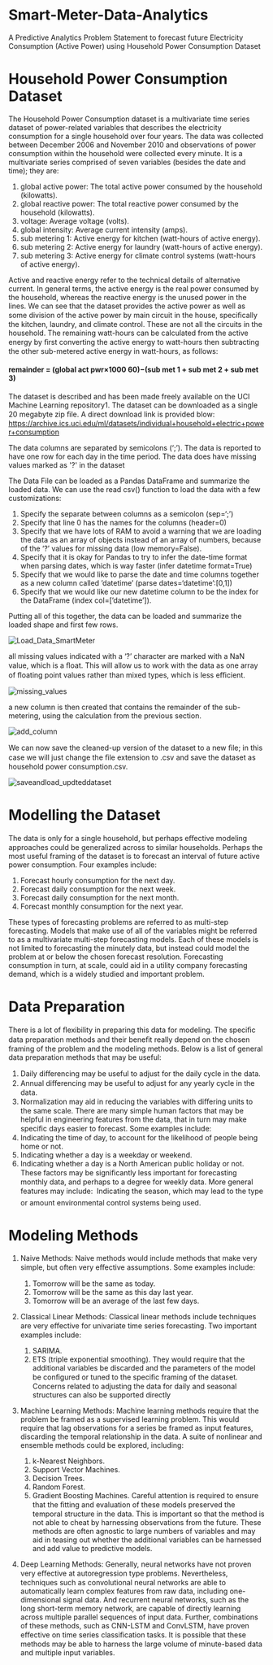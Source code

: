 # Smart-Meter-Data-Analytics
A Predictive Analytics Problem Statement to forecast future Electricity Consumption (Active Power) using Household Power Consumption 
Dataset
# Household Power Consumption Dataset
The Household Power Consumption dataset is a multivariate time series dataset of power-related variables that describes the electricity 
consumption for a single household over four years. The data was collected between December 2006 and November 2010 and observations of 
power consumption within the household were collected every minute. It is a multivariate series comprised of seven variables (besides 
the date and time); they are:
1) global active power: The total active power consumed by the household (kilowatts).
2) global reactive power: The total reactive power consumed by the household (kilowatts).
3) voltage: Average voltage (volts).
4) global intensity: Average current intensity (amps).
5) sub metering 1: Active energy for kitchen (watt-hours of active energy).
6) sub metering 2: Active energy for laundry (watt-hours of active energy).
7) sub metering 3: Active energy for climate control systems (watt-hours of active energy).

Active and reactive energy refer to the technical details of alternative current. In general terms, the active energy is the real power 
consumed by the household, whereas the reactive energy is the unused power in the lines. We can see that the dataset provides the active 
power as well as some division of the active power by main circuit in the house, speciﬁcally the kitchen, laundry, and climate control. 
These are not all the circuits in the household. The remaining watt-hours can be calculated from the active energy by ﬁrst converting the 
active energy to watt-hours then subtracting the other sub-metered active energy in watt-hours, as follows:

#### remainder = (global act pwr×1000 60)−(sub met 1 + sub met 2 + sub met 3) 

The dataset is described and has been made freely available on the UCI Machine Learning repository1. The dataset can be downloaded as a 
single 20 megabyte zip ﬁle. A direct download link is provided blow:
https://archive.ics.uci.edu/ml/datasets/individual+household+electric+power+consumption

The data columns are separated by semicolons (‘;’). The data is reported to have one row for each day in the time period. The data does 
have missing values marked as '?' in the dataset

The Data File can be loaded as a Pandas DataFrame and summarize the loaded data. We can use the read csv() function to load 
the data with a few customizations:
1) Specify the separate between columns as a semicolon (sep=‘;’)
2) Specify that line 0 has the names for the columns (header=0)
3) Specify that we have lots of RAM to avoid a warning that we are loading the data as an array of objects instead of an array of 
   numbers, because of the ‘?’ values for missing data (low memory=False).
4) Specify that it is okay for Pandas to try to infer the date-time format when parsing dates, which is way faster 
   (infer datetime format=True)
5) Specify that we would like to parse the date and time columns together as a new column called ’datetime’ 
   (parse dates=‘datetime’:[0,1])
6) Specify that we would like our new datetime column to be the index for the DataFrame (index col=[’datetime’]).

Putting all of this together, the data can be loaded and summarize the loaded shape and first few rows.

![Load_Data_SmartMeter](https://user-images.githubusercontent.com/25223180/56530953-db35f600-6570-11e9-8427-c8732df05575.PNG)

all missing values indicated with a ‘?’ character are marked with a NaN value, which is a ﬂoat. This will allow us to work with the data as one array of ﬂoating point values rather than mixed types, which is less eﬃcient.

![missing_values](https://user-images.githubusercontent.com/25223180/56531453-b2fac700-6571-11e9-930a-b63903da25d3.PNG)

a new column is then created that contains the remainder of the sub-metering, using the calculation from the previous section.

![add_column](https://user-images.githubusercontent.com/25223180/56531586-edfcfa80-6571-11e9-92b7-e00db22cb73a.PNG)

We can now save the cleaned-up version of the dataset to a new ﬁle; in this case we will just change the ﬁle extension to .csv and save the dataset as household power consumption.csv.

![saveandload_updteddataset](https://user-images.githubusercontent.com/25223180/56531464-b8581180-6571-11e9-81ab-69dece914cda.PNG)
# Modelling the Dataset
The data is only for a single household, but perhaps eﬀective modeling approaches could be generalized across to similar households. 
Perhaps the most useful framing of the dataset is to forecast an interval of future active power consumption.
Four examples include: 
1) Forecast hourly consumption for the next day.
2) Forecast daily consumption for the next week.
3) Forecast daily consumption for the next month.
4) Forecast monthly consumption for the next year. 

These types of forecasting problems are referred to as multi-step forecasting. Models that make use of all of the variables might be 
referred to as a multivariate multi-step forecasting models. Each of these models is not limited to forecasting the minutely data, but 
instead could model the problem at or below the chosen forecast resolution. Forecasting consumption in turn, at scale, could aid in a 
utility company forecasting demand, which is a widely studied and important problem.
# Data Preparation
There is a lot of ﬂexibility in preparing this data for modeling. The speciﬁc data preparation methods and their beneﬁt really depend on 
the chosen framing of the problem and the modeling methods. Below is a list of general data preparation methods that may be useful: 
1) Daily diﬀerencing may be useful to adjust for the daily cycle in the data.
2) Annual diﬀerencing may be useful to adjust for any yearly cycle in the data.
3) Normalization may aid in reducing the variables with diﬀering units to the same scale. 
There are many simple human factors that may be helpful in engineering features from the data, that in turn may make speciﬁc days easier 
to forecast. Some examples include: 
1) Indicating the time of day, to account for the likelihood of people being home or not.
2) Indicating whether a day is a weekday or weekend.
3) Indicating whether a day is a North American public holiday or not. These factors may be signiﬁcantly less important for forecasting 
monthly data, and perhaps to a degree for weekly data. More general features may include:  Indicating the season, which may lead to the 
type or amount environmental control systems being used.
# Modeling Methods
1. Naive Methods:
   Naive methods would include methods that make very simple, but often very eﬀective assumptions. Some examples include:
   1) Tomorrow will be the same as today.
   2) Tomorrow will be the same as this day last year.
   3) Tomorrow will be an average of the last few days.

2. Classical Linear Methods:
   Classical linear methods include techniques are very eﬀective for univariate time series forecasting. 
   Two important examples include:
   1) SARIMA.
   2) ETS (triple exponential smoothing).
   They would require that the additional variables be discarded and the parameters of the model be conﬁgured or tuned to the speciﬁc
   framing of the dataset. Concerns related to adjusting the data for daily and seasonal structures can also be supported directly
      
3. Machine Learning Methods:
   Machine learning methods require that the problem be framed as a supervised learning problem. This would require that lag 
   observations for a series be framed as input features, discarding the temporal relationship in the data. A suite of nonlinear and 
   ensemble methods could be explored, including:
   1) k-Nearest Neighbors.
   2) Support Vector Machines.
   3) Decision Trees.
   4) Random Forest.
   5) Gradient Boosting Machines.
   Careful attention is required to ensure that the ﬁtting and evaluation of these models preserved the temporal structure in the data. 
   This is important so that the method is not able to cheat by harnessing observations from the future. These methods are often 
   agnostic to large numbers of variables and may aid in teasing out whether the additional variables can be harnessed and add value to 
   predictive models.

4. Deep Learning Methods:
   Generally, neural networks have not proven very eﬀective at autoregression type problems. Nevertheless, techniques such as 
   convolutional neural networks are able to automatically learn complex features from raw data, including one-dimensional signal data. 
   And recurrent neural networks, such as the long short-term memory network, are capable of directly learning across multiple parallel 
   sequences of input data. Further, combinations of these methods, such as CNN-LSTM and ConvLSTM, have proven eﬀective on time series 
   classiﬁcation tasks. It is possible that these methods may be able to harness the large volume of minute-based data and multiple 
   input variables.
















